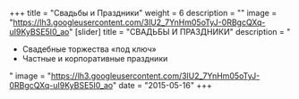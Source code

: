 +++
title = "Свадьбы и Праздники"
weight = 6
description = ""
image = "https://lh3.googleusercontent.com/3lU2_7YnHm05oTyJ-0RBgcQXq-uI9KyBSE5I0_ao"
[slider]
  title = "СВАДЬБЫ И ПРАЗДНИКИ" 
  description = "<ul> <li>Свадебные торжества «под ключ» <li> Частные и корпоративные праздники </ul>"
  image = "https://lh3.googleusercontent.com/3lU2_7YnHm05oTyJ-0RBgcQXq-uI9KyBSE5I0_ao"
date = "2015-05-16"
+++
